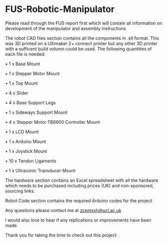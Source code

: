 # FUS-Robotic-Manipulator


 
Please read through the FUS report first which will contain all information on development of the manipulator and assembly instructions

 

The robot CAD files section contains all the components in .stl format. This was 3D printed on a Ultimaker 2+ connect printer but any other 3D printer with a sufficent build volumn could be used. The following quantities of each file is needed:

•	1 x Base Mount

•	1 x Stepper Motor Mount

•	1 x Top Mount

•	4 x Slider

•	4 x Base Support Legs

•	1 x Sideways Support Mount

•	4 x Stepper Motor TB6600 Controller Mount

•	1 x LCD Mount

•	1 x Arduino Mount

•	1 x Joystick Mount

•	10 x Tendon Ligaments

•	1 x Ultrasonic Transducer Mount


 

The hardware section contains an Excel spreadsheet with all the hardware which needs to be purchased including prices (UK) and non-sponsored, sourcing links.


Robot Code section contains the required Arduino codes for the project


Any questions please contact me at zcemxsh@ucl.ac.uk

I would also love to hear if any replications or improvements have been made

Thank you for taking the time to check out this project
